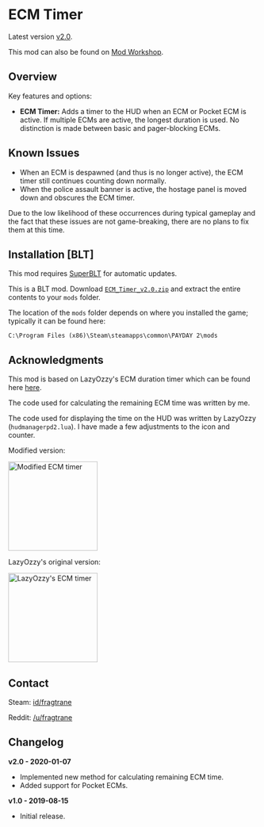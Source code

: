 # ECM Timer

Latest version [v2.0](https://github.com/fragtrane/Payday-2-Mods/raw/master/ECM%20Timer/ECM_Timer_v2.0.zip).

This mod can also be found on [Mod Workshop](https://modworkshop.net/mod/25509).

## Overview

Key features and options:

- **ECM Timer:** Adds a timer to the HUD when an ECM or Pocket ECM is active. If multiple ECMs are active, the longest duration is used. No distinction is made between basic and pager-blocking ECMs.

## Known Issues

- When an ECM is despawned (and thus is no longer active), the ECM timer still continues counting down normally.
- When the police assault banner is active, the hostage panel is moved down and obscures the ECM timer.

Due to the low likelihood of these occurrences during typical gameplay and the fact that these issues are not game-breaking, there are no plans to fix them at this time.

## Installation [BLT]

This mod requires [SuperBLT](https://superblt.znix.xyz) for automatic updates.

This is a BLT mod. Download [`ECM_Timer_v2.0.zip`](https://github.com/fragtrane/Payday-2-Mods/raw/master/ECM%20Timer/ECM_Timer_v2.0.zip) and extract the entire contents to your `mods` folder.

The location of the `mods` folder depends on where you installed the game; typically it can be found here:

```
C:\Program Files (x86)\Steam\steamapps\common\PAYDAY 2\mods
```

## Acknowledgments

This mod is based on LazyOzzy's ECM duration timer which can be found here [here](https://www.unknowncheats.me/forum/payday-2-a/122868-ecm-duration-timer.html).

The code used for calculating the remaining ECM time was written by me.

The code used for displaying the time on the HUD was written by LazyOzzy (`hudmanagerpd2.lua`). I have made a few adjustments to the icon and counter.

Modified version:

<a href="https://i.imgur.com/B07Y85A.jpg"><img src="https://i.imgur.com/B07Y85A.jpg" alt="Modified ECM timer" height="180"></a>

LazyOzzy's original version:

<a href="https://i.imgur.com/O3twITA.jpg"><img src="https://i.imgur.com/O3twITA.jpg" alt="LazyOzzy's ECM timer" height="180"></a>

## Contact

Steam: [id/fragtrane](https://steamcommunity.com/id/fragtrane)

Reddit: [/u/fragtrane](https://www.reddit.com/user/fragtrane)

## Changelog

**v2.0 - 2020-01-07**

- Implemented new method for calculating remaining ECM time.
- Added support for Pocket ECMs.

**v1.0 - 2019-08-15**

- Initial release.
